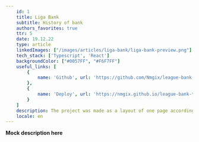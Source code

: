 ```yaml
---
    id: 1
    title: Liga Bank
    subtitle: History of bank
    authors_favorites: true
    ttr: 5
    date: 19.12.22
    type: article
    linkedImages: ["/images/articles/liga-bank/liga-bank-preview.png"]
    tech_stack: ['Typescript', 'React']
    backgroundColor: ["#0057FF", "#F6F7FF"]
    useful_links: [
        {
            name: 'Github', url: 'https://github.com/Nmgix/league-bank-ts'
        },
        {
            name: 'Deploy', url: 'https://nmgix.github.io/league-bank-ts/'
        }
    ]
    description: The project was made as a layout of one page according to the figma layout, then the design and the layout itself were thought out. Subsequently, it turned out to make the main and personal account pages.
    locale: en
---
```


<b>Mock description here</b>
